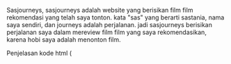 Sasjourneys, sasjourneys adalah website yang berisikan film film rekomendasi yang telah saya tonton. kata "sas" yang berarti sastania, nama saya sendiri, dan journeys adalah perjalanan. jadi sasjourneys berisikan perjalanan saya dalam mereview film film yang saya rekomendasikan, karena hobi saya adalah menonton film.

Penjelasan kode html
   (<title>) : kode untuk menginput judul 
   saya menggunakan "welcome to sasjourneys, full on movies reccomendation" sebagai kalimat pembuka agar orang mengetahui bahwa website sasjourneys adalah website untuk film rekomendasi dari author, yaitu saya sendiri
   
   (<img src=) : kode untuk menginput foto dari internet.
   saya memilih menambahkan foto ini agar tampilan web saya terlihat lebih menarik
   
   (<a href="#">home</a>)
   (<a href="#">about</a>)
   (<a href="#">review</a>)
   kode untuk navbar, untuk mengarahkan pengunjung website


